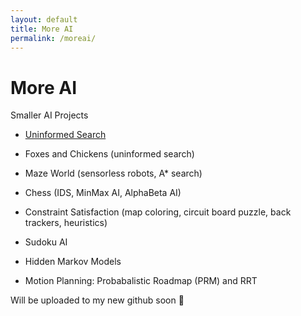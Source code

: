 ```yaml
---
layout: default
title: More AI
permalink: /moreai/
---
```


# More AI

Smaller AI Projects

- [Uninformed Search](_moreai/uninformedsearch.md) <!-- Link to the project page -->

- Foxes and Chickens (uninformed search)
- Maze World (sensorless robots, A* search)
- Chess (IDS, MinMax AI, AlphaBeta AI)
- Constraint Satisfaction (map coloring, circuit board puzzle, back trackers, heuristics)
- Sudoku AI
- Hidden Markov Models
- Motion Planning: Probabalistic Roadmap (PRM) and RRT

Will be uploaded to my new github soon 👷
